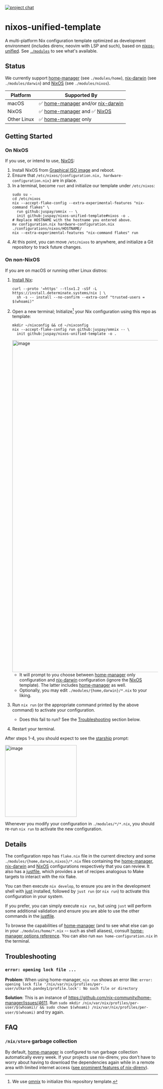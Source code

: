 [![project chat](https://img.shields.io/badge/zulip-join_chat-brightgreen.svg)](https://nixos.zulipchat.com/#narrow/stream/413950-nix)

# nixos-unified-template

A multi-platform Nix configuration template optimized as development environment (includes direnv, neovim with LSP and such), based on [nixos-unified]. See [`./modules`](modules/) to see what's available.

[nix-darwin]: https://github.com/LnL7/nix-darwin
[home-manager]: https://github.com/nix-community/home-manager
[NixOS]: https://nixos.asia/en/nixos-tutorial
[nixos-unified]: https://nixos-unified.org

## Status

We currently support [home-manager] (see `./modules/home`), [nix-darwin] (see `./modules/darwin`) and [NixOS] (see `./modules/nixos`).

| Platform    | Supported By                              |
|-------------|-------------------------------------------|
| macOS       | ✅ [home-manager] and/or [nix-darwin]   |
| NixOS       | ✅ [home-manager] and ✅ [NixOS]  |
| Other Linux | ✅ [home-manager] only                       |

## Getting Started

### On NixOS

If you use, or intend to use, [NixOS]:

1. Install NixOS from [Graphical ISO image](https://nixos.org/download/#download-nixos) and reboot.
1. Ensure that `/etc/nixos/{configuration.nix, hardware-configuration.nix}` are in place.
1. In a terminal, become `root` and initialize our template under `/etc/nixos`:
    ```sh-session
    sudo su -
    cd /etc/nixos
    nix --accept-flake-config --extra-experimental-features "nix-command flakes" \
      run github:juspay/omnix -- \
      init github:juspay/nixos-unified-template#nixos -o .
    # Replace HOSTNAME with the hostname you entered above.
    mv configuration.nix hardware-configuration.nix ./configurations/nixos/HOSTNAME/
    nix --extra-experimental-features "nix-command flakes" run
    ```
1. At this point, you can move `/etc/nixos` to anywhere, and initialize a Git repository to track future changes.

### On non-NixOS

If you are on macOS or running other Linux distros:

1. [Install Nix](https://nixos.asia/en/install):
    ```sh-session
    curl --proto '=https' --tlsv1.2 -sSf -L https://install.determinate.systems/nix | \
      sh -s -- install --no-confirm --extra-conf "trusted-users = $(whoami)"
    ```
1. Open a new terminal; Initialize[^omnix] your Nix configuration using this repo as template:
    ```sh-session
    mkdir ~/nixconfig && cd ~/nixconfig
    nix --accept-flake-config run github:juspay/omnix -- \
      init github:juspay/nixos-unified-template -o .
    ```
    <img width="1092" alt="image" src="https://github.com/user-attachments/assets/1341d200-d894-488c-ba74-42d8830cc6f7">

    - It will prompt to you choose between [home-manager] only configuration and [nix-darwin] configuration (ignore the [NixOS] template). The latter includes [home-manager] as well.
    - Optionally, you may edit `./modules/{home,darwin}/*.nix` to your liking.
1. Run `nix run` (or the appropriate command printed by the above command) to activate your configuration.
    - Does this fail to run? See the [Troubleshooting](#troubleshooting) section below.
1. Restart your terminal.

After steps 1-4, you should expect to see the [starship](https://starship.rs/) prompt:

<img width="236" alt="image" src="https://github.com/user-attachments/assets/bea3a7e5-b06a-483f-b76b-5c3865ce5e55">

Whenever you modify your configuration in `./modules/*/*.nix`, you should re-run `nix run` to activate the new configuration.

[^omnix]: We use [omnix](https://omnix.page/om/init.html) to initialize this repository template.

## Details

The configuration repo has `flake.nix` file in the current directory and some `./modules/{home,darwin,nixos}/*.nix` files containing the [home-manager], [nix-darwin] and [NixOS] configurations respectively that you can review. It also has a [justfile](https://github.com/casey/just), which provides a set of recipes analogous to Make targets to interact with the nix flake.

You can then execute `nix develop`, to ensure you are in the development shell with [just](https://github.com/casey/just) installed, followed by `just run` (or `nix run`) to activate this configuration in your system.

If you prefer, you can simply execute `nix run`, but using `just` will perform some additional validation and ensure you are able to use the other commands in the [justfile](./justfile).

To browse the capabilities of [home-manager] (and to see what else can go in your `./modules/home/*.nix` -- such as shell aliases), consult [home-manager options reference](https://nix-community.github.io/home-manager/options.xhtml). You can also run `man home-configuration.nix` in the terminal.

## Troubleshooting

### `error: opening lock file ...`

**Problem**: When using home-manager, `nix run` shows an error like: `error: opening lock file '/nix/var/nix/profiles/per-user/utkarsh.pandey1/profile.lock': No such file or directory`

**Solution**: This is an instance of https://github.com/nix-community/home-manager/issues/4611. Run `sudo mkdir /nix/var/nix/profiles/per-user/$(whoami)/ && sudo chown $(whoami) /nix/var/nix/profiles/per-user/$(whoami)` and try again.

## FAQ

### `/nix/store` garbage collection

By default, [home-manager] is configured to run garbage collection automatically every week. If your projects use nix-direnv, you don't have to worry about having to download the dependencies again while in a remote area with limited internet access ([see prominent features of nix-direnv](https://github.com/nix-community/nix-direnv#nix-direnv)).
